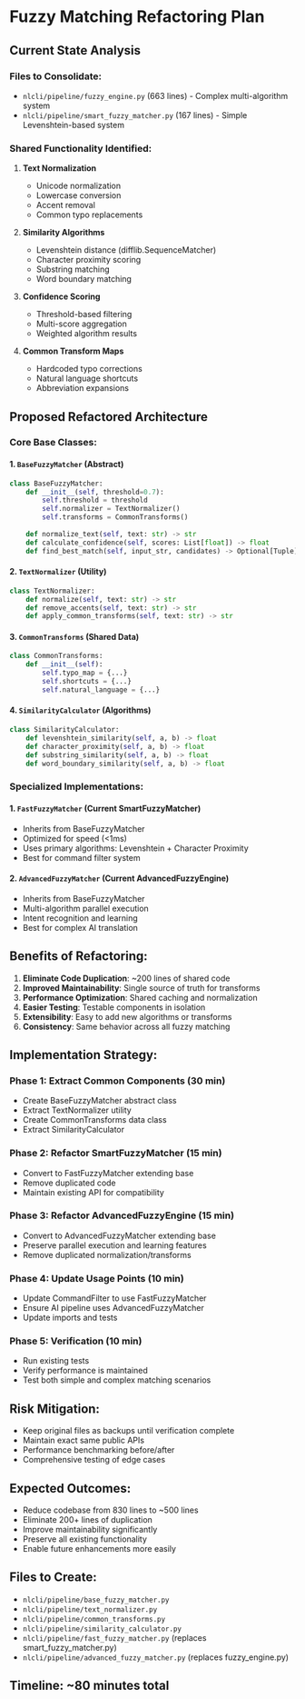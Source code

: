 # Fuzzy Matching Refactoring Plan

## Current State Analysis

### Files to Consolidate:
- `nlcli/pipeline/fuzzy_engine.py` (663 lines) - Complex multi-algorithm system
- `nlcli/pipeline/smart_fuzzy_matcher.py` (167 lines) - Simple Levenshtein-based system

### Shared Functionality Identified:
1. **Text Normalization**
   - Unicode normalization
   - Lowercase conversion
   - Accent removal
   - Common typo replacements

2. **Similarity Algorithms**
   - Levenshtein distance (difflib.SequenceMatcher)
   - Character proximity scoring
   - Substring matching
   - Word boundary matching

3. **Confidence Scoring**
   - Threshold-based filtering
   - Multi-score aggregation
   - Weighted algorithm results

4. **Common Transform Maps**
   - Hardcoded typo corrections
   - Natural language shortcuts
   - Abbreviation expansions

## Proposed Refactored Architecture

### Core Base Classes:

#### 1. `BaseFuzzyMatcher` (Abstract)
```python
class BaseFuzzyMatcher:
    def __init__(self, threshold=0.7):
        self.threshold = threshold
        self.normalizer = TextNormalizer()
        self.transforms = CommonTransforms()
    
    def normalize_text(self, text: str) -> str
    def calculate_confidence(self, scores: List[float]) -> float
    def find_best_match(self, input_str, candidates) -> Optional[Tuple]
```

#### 2. `TextNormalizer` (Utility)
```python
class TextNormalizer:
    def normalize(self, text: str) -> str
    def remove_accents(self, text: str) -> str
    def apply_common_transforms(self, text: str) -> str
```

#### 3. `CommonTransforms` (Shared Data)
```python
class CommonTransforms:
    def __init__(self):
        self.typo_map = {...}
        self.shortcuts = {...}
        self.natural_language = {...}
```

#### 4. `SimilarityCalculator` (Algorithms)
```python
class SimilarityCalculator:
    def levenshtein_similarity(self, a, b) -> float
    def character_proximity(self, a, b) -> float
    def substring_similarity(self, a, b) -> float
    def word_boundary_similarity(self, a, b) -> float
```

### Specialized Implementations:

#### 1. `FastFuzzyMatcher` (Current SmartFuzzyMatcher)
- Inherits from BaseFuzzyMatcher
- Optimized for speed (<1ms)
- Uses primary algorithms: Levenshtein + Character Proximity
- Best for command filter system

#### 2. `AdvancedFuzzyMatcher` (Current AdvancedFuzzyEngine)
- Inherits from BaseFuzzyMatcher
- Multi-algorithm parallel execution
- Intent recognition and learning
- Best for complex AI translation

## Benefits of Refactoring:

1. **Eliminate Code Duplication**: ~200 lines of shared code
2. **Improved Maintainability**: Single source of truth for transforms
3. **Performance Optimization**: Shared caching and normalization
4. **Easier Testing**: Testable components in isolation
5. **Extensibility**: Easy to add new algorithms or transforms
6. **Consistency**: Same behavior across all fuzzy matching

## Implementation Strategy:

### Phase 1: Extract Common Components (30 min)
- Create BaseFuzzyMatcher abstract class
- Extract TextNormalizer utility
- Create CommonTransforms data class
- Extract SimilarityCalculator

### Phase 2: Refactor SmartFuzzyMatcher (15 min)
- Convert to FastFuzzyMatcher extending base
- Remove duplicated code
- Maintain existing API for compatibility

### Phase 3: Refactor AdvancedFuzzyEngine (15 min)
- Convert to AdvancedFuzzyMatcher extending base
- Preserve parallel execution and learning features
- Remove duplicated normalization/transforms

### Phase 4: Update Usage Points (10 min)
- Update CommandFilter to use FastFuzzyMatcher
- Ensure AI pipeline uses AdvancedFuzzyMatcher
- Update imports and tests

### Phase 5: Verification (10 min)
- Run existing tests
- Verify performance is maintained
- Test both simple and complex matching scenarios

## Risk Mitigation:
- Keep original files as backups until verification complete
- Maintain exact same public APIs
- Performance benchmarking before/after
- Comprehensive testing of edge cases

## Expected Outcomes:
- Reduce codebase from 830 lines to ~500 lines
- Eliminate 200+ lines of duplication
- Improve maintainability significantly
- Preserve all existing functionality
- Enable future enhancements more easily

## Files to Create:
- `nlcli/pipeline/base_fuzzy_matcher.py`
- `nlcli/pipeline/text_normalizer.py`
- `nlcli/pipeline/common_transforms.py`
- `nlcli/pipeline/similarity_calculator.py`
- `nlcli/pipeline/fast_fuzzy_matcher.py` (replaces smart_fuzzy_matcher.py)
- `nlcli/pipeline/advanced_fuzzy_matcher.py` (replaces fuzzy_engine.py)

## Timeline: ~80 minutes total